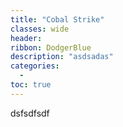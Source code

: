 ```yaml
---
title: "Cobal Strike"
classes: wide
header:
ribbon: DodgerBlue
description: "asdsadas"
categories:
  - 
toc: true
---
```

dsfsdfsdf

